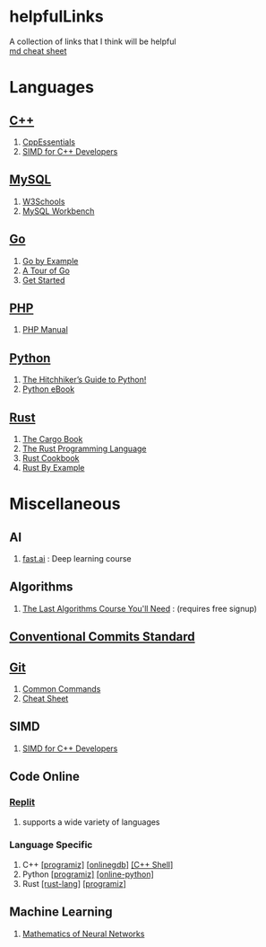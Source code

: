 # helpfulLinks
A collection of links that I think will be helpful <br>
[md cheat sheet](https://www.markdownguide.org/cheat-sheet/)

# Languages

## [C++](https://en.cppreference.com/)
1. [CppEssentials](http://www.pragsoft.com/books/CppEssentials.pdf)
2. [SIMD for C++ Developers](http://const.me/articles/simd/simd.pdf)

## [MySQL](https://dev.mysql.com/doc/)
1. [W3Schools](https://www.w3schools.com/MySQL/default.asp)
2. [MySQL Workbench](https://www.mysql.com/products/workbench/)

## [Go](https://go.dev/doc/)
1. [Go by Example](https://gobyexample.com/)
2. [A Tour of Go](https://go.dev/tour/welcome/1)
3. [Get Started](https://go.dev/learn/)

## [PHP](https://www.php.net/docs.php)
1. [PHP Manual](https://www.php.net/manual/en/index.php)

## [Python](https://docs.python.org/3/)
1. [The Hitchhiker’s Guide to Python!](https://docs.python-guide.org/)
2. [Python eBook](https://riptutorial.com/ebook/python)

## [Rust](https://doc.rust-lang.org/beta/std/index.html)
1. [The Cargo Book](https://doc.rust-lang.org/cargo/index.html)
2. [The Rust Programming Language](https://doc.rust-lang.org/book/)
3. [Rust Cookbook](https://rust-lang-nursery.github.io/rust-cookbook/intro.html)
4. [Rust By Example](https://doc.rust-lang.org/rust-by-example/index.html)

# Miscellaneous
## AI
1. [fast.ai](https://course.fast.ai/) : Deep learning course

## Algorithms
1. [The Last Algorithms Course You'll Need](https://frontendmasters.com/courses/algorithms/) : (requires free signup)
## [Conventional Commits Standard](https://www.conventionalcommits.org/en/v1.0.0/)

## [Git](https://git-scm.com/doc)
1. [Common Commands](https://git-scm.com/docs)
2. [Cheat Sheet](https://training.github.com/downloads/github-git-cheat-sheet/)

## SIMD
1. [SIMD for C++ Developers](http://const.me/articles/simd/simd.pdf)

## Code Online
### [Replit](https://replit.com/~)
1. supports a wide variety of languages
### Language Specific
1. C++ [[programiz]](https://www.programiz.com/cpp-programming/online-compiler/) [[onlinegdb]](https://www.onlinegdb.com/online_c++_compiler) [[C++ Shell]](https://cpp.sh/)
2. Python [[programiz]](https://www.programiz.com/python-programming/online-compiler/) [[online-python]](https://www.online-python.com/)
3. Rust [[rust-lang]](https://play.rust-lang.org/?version=stable&mode=debug&edition=2021) [[programiz]](https://www.programiz.com/rust/online-compiler/)

## Machine Learning
1. [Mathematics of Neural Networks](https://mathematical-tours.github.io/book-basics-sources/neural-networks-en/NeuralNetworksEN.pdf)
